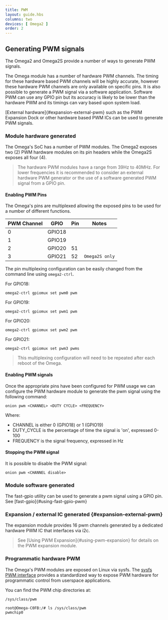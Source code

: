 ```yaml
---
title: PWM
layout: guide.hbs
columns: two
devices: [ Omega2 ]
order: 2
---
```


## Generating PWM signals

The Omega2 and Omega2S provide a number of ways to generate PWM signals.

The Omega module has a number of hardware PWM channels. The timing for these hardware based PWM channels will be highly accurate,
however these hardware PWM channels are only available on specific pins. It is also possible to generate a PWM signal via
a software application. Software PWM can use any GPIO pin but its accuracy is likely to be lower than the hardware PWM and
its timings can vary based upon system load.

[External hardware]{#expansion-external-pwm} such as the PWM Expansion Dock or other hardware based PWM ICs can be used to generate PWM signals.

### Module hardware generated

The Omega's SoC has a number of PWM modules. The Omega2 exposes two (2) PWM hardware modules on its pin headers while the Omega2S exposes all four (4).

> The hardware PWM modules have a range from 39Hz to 40MHz. For lower frequencies it is recommended to consider an external hardware PWM generator or the use of a software generated PWM signal from a GPIO pin.

#### Enabling PWM Pins
The Omega's pins are multiplexed allowing the exposed pins to be used for a number of different functions.

| PWM Channel | GPIO   | Pin | Notes          |
|-------------|--------|-----|----------------|
| 0           | GPIO18 |     |                |
| 1           | GPIO19 |     |                |
| 2           | GPIO20 | 51  |                |
| 3           | GPIO21 | 52  | `Omega2S only` |

The pin multiplexing configuration can be easily changed from the command line using `omega2-ctrl`.

For GPIO18:
```
omega2-ctrl gpiomux set pwm0 pwm
```

For GPIO19:
```
omega2-ctrl gpiomux set pwm1 pwm
```

For GPIO20:
```
omega2-ctrl gpiomux set pwm2 pwm
```

For GPIO21:
```
omega2-ctrl gpiomux set pwm3 pwms
```

> This multiplexing configuration will need to be repeated after each reboot of the Omega.

#### Enabling PWM signals

Once the appropriate pins have been configured for PWM usage we can configure the PWM hardware module to generate the pwm signal using the following command:
```
onion pwm <CHANNEL> <DUTY CYCLE> <FREQUENCY>
```

Where:
* CHANNEL is either 0 (GPIO18) or 1 (GPIO19)
* DUTY_CYCLE is the percentage of time the signal is 'on', expressed 0-100
* FREQUENCY is the signal frequency, expressed in Hz

#### Stopping the PWM signal

It is possible to disable the PWM signal:
```
onion pwm <CHANNEL disable>
```

### Module software generated
The fast-gpio utility can be used to generate a pwm signal using a GPIO pin. See [fast-gpio]{#using-fast-gpio-pwm}

### Expansion / external IC generated {#expansion-external-pwm}
The expansion module provides 16 pwm channels generated by a dedicated hardware PWM IC that interfaces via i2c.
> See [Using PWM Expansion]{#using-pwm-expansion} for details on the PWM expansion module.

### Programmatic hardware PWM

The Omega's PWM modules are exposed on Linux via sysfs. The [sysfs PWM interface](https://www.kernel.org/doc/Documentation/pwm.txt)
provides a standardized way to expose PWM hardware for programmatic control from userspace applications.

You can find the PWM chip directories at:

```
/sys/class/pwm
```

```
root@Omega-C0FB:/# ls /sys/class/pwm
pwmchip0
```
